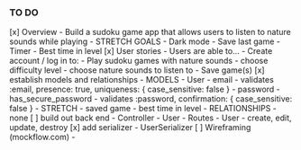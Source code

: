 ### TO DO
[x] Overview
    - Build a sudoku game app that allows users to listen to nature sounds while playing
    - STRETCH GOALS
        - Dark mode
        - Save last game
        - Timer
        - Best time in level
[x] User stories
    - Users are able to...
        - Create account / log in to:
            - Play sudoku games with nature sounds
                - choose difficulty level
                - choose nature sounds to listen to
        - Save game(s) 
[x] establish models and relationships
    - MODELS
        - User
            - email
                - validates :email, presence: true, uniqueness: { case_sensitive: false }
            - password
                - has_secure_password
                - validates :password, confirmation: { case_sensitive: false }
            - STRETCH
                - saved game
                - best time in level
    - RELATIONSHIPS
        - none
[ ] build out back end
    - Controller
        - User
    - Routes
        - User
            - create, edit, update, destroy
[x] add serializer
    - UserSerializer
[ ] Wireframing (mockflow.com)
    - 